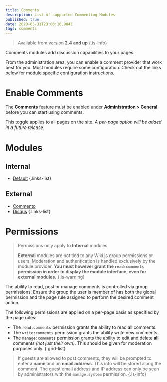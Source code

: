 ```yaml
---
title: Comments
description: List of supported Commenting Modules
published: true
date: 2020-05-31T23:00:10.984Z
tags: comments
---
```


> Available from version **2.4 and up**
{.is-info}

Comments modules add discussion capabilities to your pages.

From the administration area, you can enable a comment provider that work best for you.
Most modules require some configuration. Check out the links below for module specific configuration instructions.

# Enable Comments

The **Comments** feature must be enabled under **Administration > General** before you can start using comments.

This toggle applies to all pages on the site.
*A per-page option will be added in a future release.*

# Modules

## Internal

- [Default](/comments/default)
{.links-list}

## External

- [Commento](/comments/commento)
- [Disqus](/comments/disqus)
{.links-list}

# Permissions

> Permissions only apply to **Internal** modules.
>
> **External** modules are not tied to any Wiki.js group permissions or users. Moderation and authentication is handled exclusively by the module provider.
> **You must however grant the `read:comments` permission in order to display the module interface, even for external modules.**
{.is-warning}

The ability to read, post or manage comments is controlled via group permissions. Ensure the group the user is member of has both the global permission and the page rule assigned to perform the desired comment action.

The following permissions are applied on a per-page basis as specified by the page rules:

- The `read:comments` permission grants the ability to read all comments.
- The `write:comments` permission grants the ability write new comments.
- The `manage:comments` permission grants the ability to edit and delete **all** comments *(not just their own)*. This should be given for moderation purposes only.
{.grid-list}

> If guests are allowed to post comments, they will be prompted to enter a **name** and an **email address**. This info will be stored along the comment. The guest email address and IP address can only be seen by administrators with the `manage:system` permission.
{.is-info}